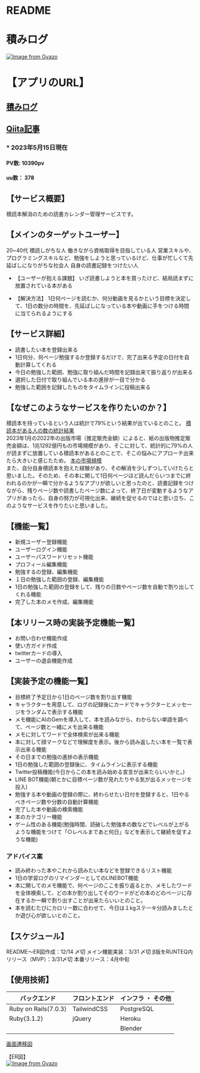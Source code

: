 # README

# 積みログ
[![Image from Gyazo](https://i.gyazo.com/e21db215392bbde33c8a55fcb552a27f.png)](https://gyazo.com/e21db215392bbde33c8a55fcb552a27f)
# 【アプリのURL】
## [積みログ](https://www.tsumilog.net/)

## [Qiita記事](https://qiita.com/aya1357/items/5abc68b557197dc39baf)

### * 2023年5月15日現在
#### PV数: 10390pv
#### uu数： 378


## 【サービス概要】<br>
積読本解消のための読書カレンダー管理サービスです。

## 【メインのターゲットユーザー】<br>

20~40代
積読しがちな人
働きながら資格取得を目指している人
営業スキルや、プログラミングスキルなど、勉強をしようと思っているけど、仕事が忙しくて先延ばしになりがちな社会人
自身の読書記録をつけたい人

* 【ユーザーが抱える課題】
いざ読書しようと本を買ったけど、結局読まずに放置されている本がある

* 【解決方法】
1日何ページを読むか、何分動画を見るかという目標を決定して、1日の数分の時間を、先延ばしになっている本や動画に手をつける時間に当てられるようにする

## 【サービス詳細】
- 読書したい本を登録出来る
- 1日何分、何ページ勉強するか登録するだけで、完了出来る予定の日付を自動計算してくれる
- 今日の勉強した範囲、勉強に取り組んだ時間を記録出来て振り返りが出来る
- 選択した日付で取り組んでいる本の進捗が一目で分かる
- 勉強した範囲を記録したものをタイムラインに投稿出来る

## 【なぜこのようなサービスを作りたいのか？】
積読本を持っているという人は統計で79%という結果が出ているとのこと。
[積読本がある人の数の統計結果](https://hon.jp/news/1.0/0/25587)<br>
2023年1月の2022年の出版市場（推定販売金額）によると、紙の出版物推定販売金額は、1兆1292億円もの市場規模があり、そこに対して、統計的に79%の人が読まずに放置している積読本があるとのことで、そこの悩みにアプローチ出来たら大きいと感じたため。
[本の市場規模](https://hon.jp/news/1.0/0/38832#:~:text=%E5%85%AC%E7%9B%8A%E7%A4%BE%E5%9B%A3%E6%B3%95%E4%BA%BA%E5%85%A8%E5%9B%BD%E5%87%BA%E7%89%88,%EF%BC%85%E5%A2%97%E3%81%A8%E3%81%AA%E3%81%A3%E3%81%9F%E3%80%82)<br>
また、自分自身積読本を抱えた経験があり、その解消を少しずつしていけたらと思いました。そのため、その本に関して1日何ページほど読んだらいつまでに終われるのかが一瞬で分かるようなアプリが欲しいと思ったのと、読書記録をつけながら、残りページ数や読書したページ数によって、終了日が変動するようなアプリがあったら、自身の努力が可視化出来、継続を促せるのではと思い立ち、このようなサービスを作りたいと思いました。


## 【機能一覧】
- 新規ユーザー登録機能
- ユーザーログイン機能
- ユーザーパスワードリセット機能
- プロフィール編集機能
- 勉強するの登録、編集機能
- １日の勉強した範囲の登録、編集機能
- 1日の勉強した範囲の登録をして、残りの日数やページ数を自動で割り出してくれる機能
- 完了した本のメモ作成、編集機能

## 【本リリース時の実装予定機能一覧】
- お問い合わせ機能作成
- 使い方ガイド作成
- twitterカードの導入
- ユーザーの退会機能作成

## 【実装予定の機能一覧】
- 目標終了予定日から1日のページ数を割り出す機能
- キャラクターを用意して、ログの記録後にカードでキャラクターとメッセージをランダムで表示する機能
- メモ機能にAIのGemを導入して、本を読みながら、わからない単語を調べて、ページ数と一緒にメモ出来る機能
- メモに対してワードで全体検索が出来る機能
- 本に対して顔マークなどで理解度を表示。後から読み返したい本を一覧で表示出来る機能
- その日までの勉強の進捗の表示機能
- 1日の勉強した範囲の登録後に、タイムラインに表示する機能
- Twitter投稿機能(今日からこの本を読み始める宣言が出来たらいいかと。)
- LINE BOT機能(朝とかに目標ページ数が見れたりやる気が出るメッセージを投入)
- 勉強する本や動画の登録の際に、終わらせたい日付を登録すると、1日やるべきページ数や分数の自動計算機能
- 完了した本や動画の検索機能
- 本のカテゴリー機能
- ゲーム性のある機能(勉強時間、読破した勉強本の数などでレベルが上がるような機能をつけて「○レベルまであと何日」などを表示して継続を促すような機能)

### アドバイス案
- 読み終わった本やこれから読みたい本などを登録できるリスト機能
- 1日の学習ログのリマインダーとしてのLINEBOT機能
- 本に関してのメモ機能で、何ページのここを振り返るとか、メモしたワードを全体検索して、どの本か割り出してそのワードがどの本のどのページに存在するか一瞬で割り出すことが出来たらいいとのこと。
- 本を読むたびにカロリー数に合わせて、今日は１kgステーキ分読みましたとか遊び心が欲しいとのこと。


## 【スケジュール】

README〜ER図作成：12/14 〆切
メイン機能実装：3/31 〆切
β版をRUNTEQ内リリース（MVP）：3/31〆切
本番リリース：4月中旬

## 【使用技術】
|  バックエンド  |  フロントエンド  |  インフラ ・ その他 |
| ---- | ---- | ---- |
|  Ruby on Rails(7.0.3)  |  TailwindCSS  |  PostgreSQL  |
|  Ruby(3.1.2)  |  jQuery  |  Heroku  |
|    |    |  Blender |

[画面遷移図](https://www.figma.com/file/yTq0bQsHWISKMvBg7mlkXX/%E7%84%A1%E9%A1%8C?node-id=0%3A1&t=ol4j64oMJC5fHmsK-0)

【ER図】<br>
[![Image from Gyazo](https://i.gyazo.com/49337581e0e69c12e681baf7de996b07.png)](https://gyazo.com/49337581e0e69c12e681baf7de996b07)
